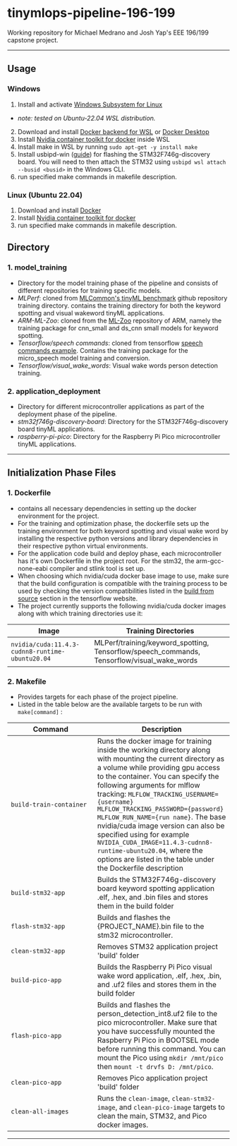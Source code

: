 # tinymlops-pipeline-196-199
Working repository for Michael Medrano and Josh Yap's EEE 196/199 capstone project.

---
## Usage

### Windows
1. Install and activate [Windows Subsystem for Linux](https://learn.microsoft.com/en-us/windows/wsl/install)
- *note: tested on Ubuntu-22.04 WSL distribution.*
2. Download and install [Docker backend for WSL](https://nickjanetakis.com/blog/install-docker-in-wsl-2-without-docker-desktop) or [Docker Desktop](https://docs.docker.com/desktop/install/windows-install/)
3. Install [Nvidia container toolkit for docker](https://docs.nvidia.com/datacenter/cloud-native/container-toolkit/install-guide.html#docker) inside WSL
4. Install make in WSL by running `sudo apt-get -y install make`
5. Install usbipd-win ([guide](https://www.xda-developers.com/wsl-connect-usb-devices-windows-11/)) for flashing the STM32F746g-discovery board. You will need to then attach the STM32 using `usbipd wsl attach --busid <busid>` in the Windows CLI. 
6. run specified make commands in makefile description.

### Linux (Ubuntu 22.04)
1. Download and install [Docker](https://docs.docker.com/engine/install/ubuntu/)
2. Install [Nvidia container toolkit for docker](https://docs.nvidia.com/datacenter/cloud-native/container-toolkit/install-guide.html#docker)
3. run specified make commands in makefile description.

## Directory

### 1. model_training
- Directory for the model training phase of the pipeline and consists of different repositories for training specific models.
- *MLPerf*: cloned from [MLCommon's tinyML benchmark](https://github.com/mlcommons/tiny) github repository training directory. contains the training directory for both the keyword spotting and visual wakeword tinyML applications.
- *ARM-ML-Zoo*: cloned from the [ML-Zoo](https://github.com/ARM-software/ML-zoo) repository of ARM, namely the training package for cnn_small and ds_cnn small models for keyword spotting.
- *Tensorflow/speech commands*: cloned from tensorflow [speech commands example](https://github.com/tensorflow/tensorflow/tree/v2.4.0/tensorflow/examples/speech_commands). Contains the training package for the micro_speech model training and conversion. 
- *Tensorflow/visual_wake_words*: Visual wake words person detection training.

### 2. application_deployment
- Directory for different microcontroller applications as part of the deployment phase of the pipeline.
- *stm32f746g-discovery-board*: Directory for the STM32F746g-discovery board tinyML applications.
- *raspberry-pi-pico*: Directory for the Raspberry Pi Pico microcontroller tinyML applications.

---
## Initialization Phase Files

### 1. Dockerfile
- contains all necessary dependencies in setting up the docker environment for the project.
- For the training and optimization phase, the dockerfile sets up the training environment for both keyword spotting and visual wake word by installing the respective python versions and library dependencies in their respective python virtual environments.
- For the application code build and deploy phase, each microcontroller has it's own Dockerfile in the project root. For the stm32, the arm-gcc-none-eabi compiler and stlink tool is set up.
- When choosing which nvidia/cuda docker base image to use, make sure that the build configuration is compatible with the training process to be used by checking the version compatibilities listed in the [build from source](https://www.tensorflow.org/install/source#linux) section in the tensorflow website.
- The project currently supports the following nvidia/cuda docker images along with which training directories use it: 

|Image|Training Directories|
| ----------- | ----------- |
|`nvidia/cuda:11.4.3-cudnn8-runtime-ubuntu20.04`|MLPerf/training/keyword_spotting, Tensorflow/speech_commands, Tensorflow/visual_wake_words|

### 2. Makefile
- Provides targets for each phase of the project pipeline.
- Listed in the table below are the available targets to be run with `make[command]` :

| <div style="width:180px">Command</div> | Description |
| ----------- | ----------- |
| `build-train-container` | Runs the docker image for training inside the working directory along with mounting the current directory as a volume while providing gpu access to the container. You can specify the following arguments for mlflow tracking: `MLFLOW_TRACKING_USERNAME={username} MLFLOW_TRACKING_PASSWORD={password} MLFLOW_RUN_NAME={run name}`. The base nvidia/cuda image version can also be specified using for example `NVIDIA_CUDA_IMAGE=11.4.3-cudnn8-runtime-ubuntu20.04`, where the options are listed in the table under the Dockerfile description|
| `build-stm32-app` | Builds the STM32F746g-discovery board keyword spotting application .elf, .hex, and .bin files and stores them in the build folder |
|`flash-stm32-app`|Builds and flashes the {PROJECT_NAME}.bin file to the stm32 microcontroller.|
|`clean-stm32-app`|Removes STM32 application project 'build' folder|
| `build-pico-app` | Builds the Raspberry Pi Pico visual wake word application, .elf, .hex, .bin, and .uf2 files and stores them in the build folder | 
|`flash-pico-app`|Builds and flashes the person_detection_int8.uf2 file to the pico microcontroller. Make sure that you have successfully mounted the Raspberry Pi Pico in BOOTSEL mode before running this command. You can mount the Pico using `mkdir /mnt/pico` then `mount -t drvfs D: /mnt/pico`.|
|`clean-pico-app`|Removes Pico application project 'build' folder|
|`clean-all-images`|Runs the `clean-image`, `clean-stm32-image`, and `clean-pico-image` targets to clean the main, STM32, and Pico docker images.|


--- 
